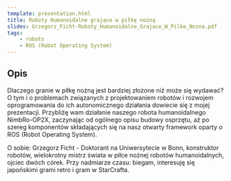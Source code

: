```yaml
---
template: presentation.html
title: Roboty Humanoidalne grające w piłkę nożną
slides: Grzegorz_Ficht-Roboty_Humanoidalne_Grajace_W_Pilke_Nozna.pdf
tags:
    - robots
    - ROS (Robot Operating System)
---
```


## Opis
Dlaczego granie w piłkę nożną jest bardziej złożone niż może się wydawać? O tym i o problemach związanych z projektowaniem robotów i rozwojem oprogramowania do ich autonomicznego działania dowiecie się z mojej prezentacji. Przybliżę wam działanie naszego robota humanoidalnego NimbRo-OP2X, zaczynając od ogólnego opisu budowy osprzętu, aż po szereg komponentów składających się na nasz otwarty framework oparty o ROS (Robot Operating System).

O sobie:
Grzegorz Ficht - Doktorant na Uniwersytecie w Bonn, konstruktor robotów, wielokrotny mistrz świata w piłce nożnej robotów humanoidalnych, ojciec dwóch córek. Przy nadmiarze czasu: biegam, interesuję się japońskimi grami retro i gram w StarCrafta.
